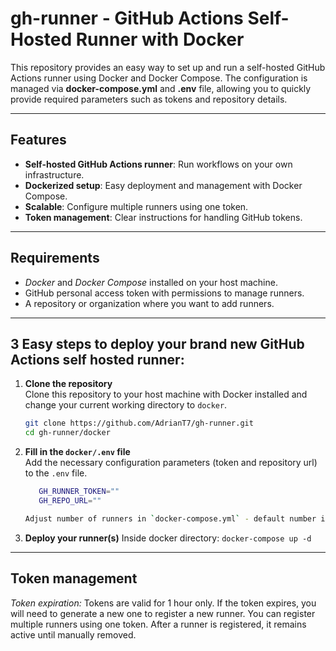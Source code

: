 # gh-runner - GitHub Actions Self-Hosted Runner with Docker

This repository provides an easy way to set up and run a self-hosted GitHub Actions runner using Docker and Docker Compose. The configuration is managed via **docker-compose.yml** and **.env** file, allowing you to quickly provide required parameters such as tokens and repository details.

---

## Features
- **Self-hosted GitHub Actions runner**: Run workflows on your own infrastructure.
- **Dockerized setup**: Easy deployment and management with Docker Compose.
- **Scalable**: Configure multiple runners using one token.
- **Token management**: Clear instructions for handling GitHub tokens.

---

## Requirements
- *Docker* and *Docker Compose* installed on your host machine.
- GitHub personal access token with permissions to manage runners.
- A repository or organization where you want to add runners.

---

## 3 Easy steps to deploy your brand new GitHub Actions self hosted runner:

1. **Clone the repository**  
   Clone this repository to your host machine with Docker installed and change your current working directory to `docker`.
    
   ```bash
   git clone https://github.com/AdrianT7/gh-runner.git
   cd gh-runner/docker

2. **Fill in the `docker/.env` file**  
   Add the necessary configuration parameters (token and repository url) to the `.env` file.

   ```bash
      GH_RUNNER_TOKEN=""
      GH_REPO_URL=""

   Adjust number of runners in `docker-compose.yml` - default number is 2

3. **Deploy your runner(s)**
   Inside docker directory: `docker-compose up -d`

---

## Token management
*Token expiration:* Tokens are valid for 1 hour only. If the token expires, you will need to generate a new one to register a new runner.
You can register multiple runners using one token.
After a runner is registered, it remains active until manually removed.